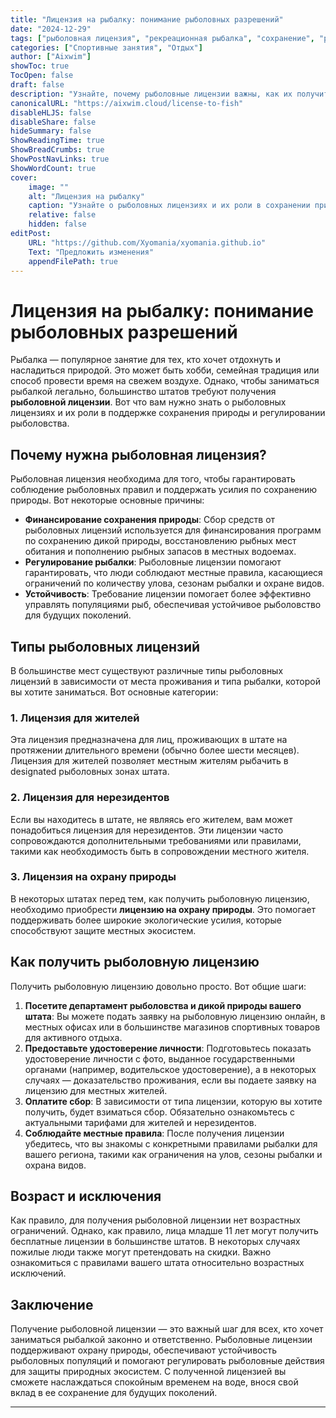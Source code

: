 ```yaml
---
title: "Лицензия на рыбалку: понимание рыболовных разрешений"
date: "2024-12-29"
tags: ["рыболовная лицензия", "рекреационная рыбалка", "сохранение", "рыболовные правила", "активный отдых"]
categories: ["Спортивные занятия", "Отдых"]
author: ["Aixwim"]
showToc: true
TocOpen: false
draft: false
description: "Узнайте, почему рыболовные лицензии важны, как их получить и как они способствуют устойчивой рыбалке."
canonicalURL: "https://aixwim.cloud/license-to-fish"
disableHLJS: false
disableShare: false
hideSummary: false
ShowReadingTime: true
ShowBreadCrumbs: true
ShowPostNavLinks: true
ShowWordCount: true
cover:
    image: ""
    alt: "Лицензия на рыбалку"
    caption: "Узнайте о рыболовных лицензиях и их роли в сохранении природы и регулировании рыболовства."
    relative: false
    hidden: false
editPost:
    URL: "https://github.com/Xyomania/xyomania.github.io"
    Text: "Предложить изменения"
    appendFilePath: true
---
```


# Лицензия на рыбалку: понимание рыболовных разрешений

Рыбалка — популярное занятие для тех, кто хочет отдохнуть и насладиться природой. Это может быть хобби, семейная традиция или способ провести время на свежем воздухе. Однако, чтобы заниматься рыбалкой легально, большинство штатов требуют получения **рыболовной лицензии**. Вот что вам нужно знать о рыболовных лицензиях и их роли в поддержке сохранения природы и регулировании рыболовства.

## Почему нужна рыболовная лицензия?

Рыболовная лицензия необходима для того, чтобы гарантировать соблюдение рыболовных правил и поддержать усилия по сохранению природы. Вот некоторые основные причины:
- **Финансирование сохранения природы**: Сбор средств от рыболовных лицензий используется для финансирования программ по сохранению дикой природы, восстановлению рыбных мест обитания и пополнению рыбных запасов в местных водоемах.
- **Регулирование рыбалки**: Рыболовные лицензии помогают гарантировать, что люди соблюдают местные правила, касающиеся ограничений по количеству улова, сезонам рыбалки и охране видов.
- **Устойчивость**: Требование лицензии помогает более эффективно управлять популяциями рыб, обеспечивая устойчивое рыболовство для будущих поколений.

## Типы рыболовных лицензий

В большинстве мест существуют различные типы рыболовных лицензий в зависимости от места проживания и типа рыбалки, которой вы хотите заниматься. Вот основные категории:

### 1. **Лицензия для жителей**
Эта лицензия предназначена для лиц, проживающих в штате на протяжении длительного времени (обычно более шести месяцев). Лицензия для жителей позволяет местным жителям рыбачить в designated рыболовных зонах штата.

### 2. **Лицензия для нерезидентов**
Если вы находитесь в штате, не являясь его жителем, вам может понадобиться лицензия для нерезидентов. Эти лицензии часто сопровождаются дополнительными требованиями или правилами, такими как необходимость быть в сопровождении местного жителя.

### 3. **Лицензия на охрану природы**
В некоторых штатах перед тем, как получить рыболовную лицензию, необходимо приобрести **лицензию на охрану природы**. Это помогает поддерживать более широкие экологические усилия, которые способствуют защите местных экосистем.

## Как получить рыболовную лицензию

Получить рыболовную лицензию довольно просто. Вот общие шаги:
1. **Посетите департамент рыболовства и дикой природы вашего штата**: Вы можете подать заявку на рыболовную лицензию онлайн, в местных офисах или в большинстве магазинов спортивных товаров для активного отдыха.
2. **Предоставьте удостоверение личности**: Подготовьтесь показать удостоверение личности с фото, выданное государственными органами (например, водительское удостоверение), а в некоторых случаях — доказательство проживания, если вы подаете заявку на лицензию для местных жителей.
3. **Оплатите сбор**: В зависимости от типа лицензии, которую вы хотите получить, будет взиматься сбор. Обязательно ознакомьтесь с актуальными тарифами для жителей и нерезидентов.
4. **Соблюдайте местные правила**: После получения лицензии убедитесь, что вы знакомы с конкретными правилами рыбалки для вашего региона, такими как ограничения на улов, сезоны рыбалки и охрана видов.

## Возраст и исключения

Как правило, для получения рыболовной лицензии нет возрастных ограничений. Однако, как правило, лица младше 11 лет могут получить бесплатные лицензии в большинстве штатов. В некоторых случаях пожилые люди также могут претендовать на скидки. Важно ознакомиться с правилами вашего штата относительно возрастных исключений.

## Заключение

Получение рыболовной лицензии — это важный шаг для всех, кто хочет заниматься рыбалкой законно и ответственно. Рыболовные лицензии поддерживают охрану природы, обеспечивают устойчивость рыболовных популяций и помогают регулировать рыболовные действия для защиты природных экосистем. С полученной лицензией вы сможете наслаждаться спокойным временем на воде, внося свой вклад в ее сохранение для будущих поколений.

---
